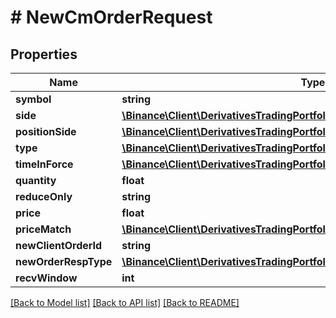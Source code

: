 # # NewCmOrderRequest

## Properties

Name | Type | Description | Notes
------------ | ------------- | ------------- | -------------
**symbol** | **string** |  |
**side** | [**\Binance\Client\DerivativesTradingPortfolioMargin\Model\Side**](Side.md) |  |
**positionSide** | [**\Binance\Client\DerivativesTradingPortfolioMargin\Model\PositionSide**](PositionSide.md) |  | [optional]
**type** | [**\Binance\Client\DerivativesTradingPortfolioMargin\Model\Type**](Type.md) |  |
**timeInForce** | [**\Binance\Client\DerivativesTradingPortfolioMargin\Model\TimeInForce**](TimeInForce.md) |  | [optional]
**quantity** | **float** |  | [optional]
**reduceOnly** | **string** |  | [optional]
**price** | **float** |  | [optional]
**priceMatch** | [**\Binance\Client\DerivativesTradingPortfolioMargin\Model\PriceMatch**](PriceMatch.md) |  | [optional]
**newClientOrderId** | **string** |  | [optional]
**newOrderRespType** | [**\Binance\Client\DerivativesTradingPortfolioMargin\Model\NewOrderRespType**](NewOrderRespType.md) |  | [optional]
**recvWindow** | **int** |  | [optional]

[[Back to Model list]](../../README.md#models) [[Back to API list]](../../README.md#endpoints) [[Back to README]](../../README.md)
